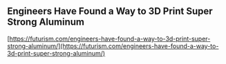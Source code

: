## Engineers Have Found a Way to 3D Print Super Strong Aluminum
  
  [https://futurism.com/engineers-have-found-a-way-to-3d-print-super-strong-aluminum/](https://futurism.com/engineers-have-found-a-way-to-3d-print-super-strong-aluminum/)